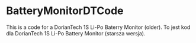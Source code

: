 # BatteryMonitorDTCode
This is a code for a DorianTech 1S Li-Po Baterry Monitor (older).
To jest kod dla DorianTech 1S Li-Po Battery Monitor (starsza wersja).
